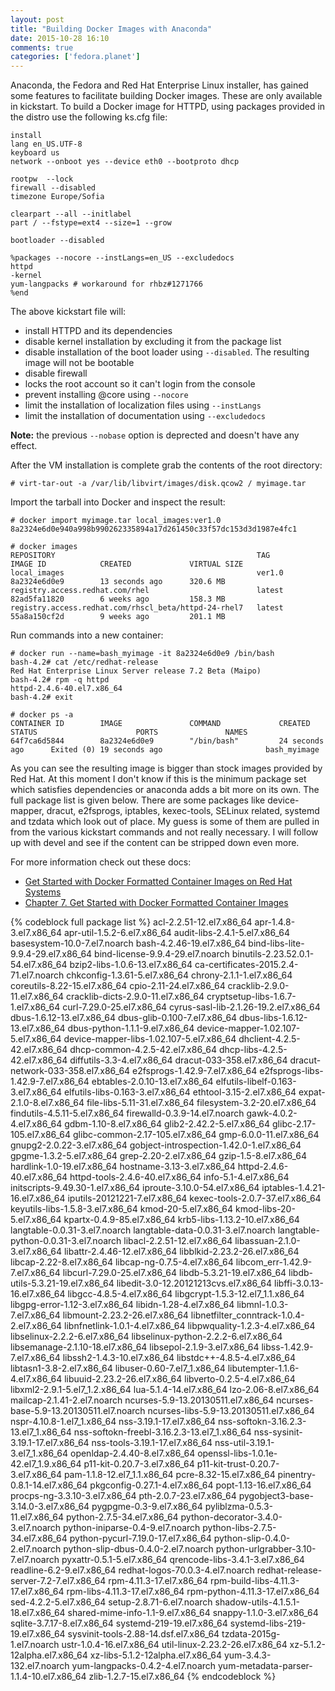 ```yaml
---
layout: post
title: "Building Docker Images with Anaconda"
date: 2015-10-28 16:10
comments: true
categories: ['fedora.planet']
---
```


Anaconda, the Fedora and Red Hat Enterprise Linux installer, has gained some
features to facilitate building Docker images. These are only available
in kickstart. To build a Docker image for HTTPD, using packages provided in the
distro use the following ks.cfg file:

    install
    lang en_US.UTF-8
    keyboard us
    network --onboot yes --device eth0 --bootproto dhcp

    rootpw  --lock
    firewall --disabled
    timezone Europe/Sofia

    clearpart --all --initlabel
    part / --fstype=ext4 --size=1 --grow

    bootloader --disabled

    %packages --nocore --instLangs=en_US --excludedocs
    httpd
    -kernel
    yum-langpacks # workaround for rhbz#1271766
    %end

The above kickstart file will:

* install HTTPD and its dependencies
* disable kernel installation by excluding it from the package list
* disable installation of the boot loader using `--disabled`. The resulting image
will not be bootable
* disable firewall
* locks the root account so it can't login from the console
* prevent installing @core using `--nocore`
* limit the installation of localization files using `--instLangs`
* limit the installation of documentation using `--excludedocs`

**Note:** the previous `--nobase` option is deprected and doesn't have any effect.


After the VM installation is complete grab the contents of the root directory:

    # virt-tar-out -a /var/lib/libvirt/images/disk.qcow2 / myimage.tar


Import the tarball into Docker and inspect the result:

    # docker import myimage.tar local_images:ver1.0
    8a2324e6d0e940a998b990262335894a17d261450c33f57dc153d3d1987e4fc1
    
    # docker images
    REPOSITORY                                             TAG                 IMAGE ID            CREATED             VIRTUAL SIZE
    local_images                                           ver1.0              8a2324e6d0e9        13 seconds ago      320.6 MB
    registry.access.redhat.com/rhel                        latest              82ad5fa11820        6 weeks ago         158.3 MB
    registry.access.redhat.com/rhscl_beta/httpd-24-rhel7   latest              55a8a150cf2d        9 weeks ago         201.1 MB

Run commands into a new container: 

    # docker run --name=bash_myimage -it 8a2324e6d0e9 /bin/bash
    bash-4.2# cat /etc/redhat-release 
    Red Hat Enterprise Linux Server release 7.2 Beta (Maipo)
    bash-4.2# rpm -q httpd
    httpd-2.4.6-40.el7.x86_64
    bash-4.2# exit

    # docker ps -a
    CONTAINER ID        IMAGE               COMMAND             CREATED             STATUS                      PORTS               NAMES
    64f7ca6d5844        8a2324e6d0e9        "/bin/bash"         24 seconds ago      Exited (0) 19 seconds ago                       bash_myimage


As you can see the resulting image is bigger than stock images provided by Red Hat.
At this moment I don't know if this is the minimum package set which satisfies
dependencies or anaconda adds a bit more on its own. The full package list is
given below. There are some packages like  device-mapper, dracut, e2fsprogs,
iptables, kexec-tools, SELinux related, systemd and tzdata which look out
of place. My guess is some of them are pulled in from the various kickstart
commands and not really necessary. I will follow up with devel and see if
the content can be stripped down even more.

For more information check out these docs:

* [Get Started with Docker Formatted Container Images on Red Hat Systems](https://access.redhat.com/articles/881893)
* [Chapter 7. Get Started with Docker Formatted Container Images](https://access.redhat.com/documentation/en/red-hat-enterprise-linux-atomic-host/version-7/red-hat-enterprise-linux-atomic-host-7-getting-started-with-containers/chapter-7-get-started-with-docker-formatted-container-images)

{% codeblock full package list %}
acl-2.2.51-12.el7.x86_64
apr-1.4.8-3.el7.x86_64
apr-util-1.5.2-6.el7.x86_64
audit-libs-2.4.1-5.el7.x86_64
basesystem-10.0-7.el7.noarch
bash-4.2.46-19.el7.x86_64
bind-libs-lite-9.9.4-29.el7.x86_64
bind-license-9.9.4-29.el7.noarch
binutils-2.23.52.0.1-54.el7.x86_64
bzip2-libs-1.0.6-13.el7.x86_64
ca-certificates-2015.2.4-71.el7.noarch
chkconfig-1.3.61-5.el7.x86_64
chrony-2.1.1-1.el7.x86_64
coreutils-8.22-15.el7.x86_64
cpio-2.11-24.el7.x86_64
cracklib-2.9.0-11.el7.x86_64
cracklib-dicts-2.9.0-11.el7.x86_64
cryptsetup-libs-1.6.7-1.el7.x86_64
curl-7.29.0-25.el7.x86_64
cyrus-sasl-lib-2.1.26-19.2.el7.x86_64
dbus-1.6.12-13.el7.x86_64
dbus-glib-0.100-7.el7.x86_64
dbus-libs-1.6.12-13.el7.x86_64
dbus-python-1.1.1-9.el7.x86_64
device-mapper-1.02.107-5.el7.x86_64
device-mapper-libs-1.02.107-5.el7.x86_64
dhclient-4.2.5-42.el7.x86_64
dhcp-common-4.2.5-42.el7.x86_64
dhcp-libs-4.2.5-42.el7.x86_64
diffutils-3.3-4.el7.x86_64
dracut-033-358.el7.x86_64
dracut-network-033-358.el7.x86_64
e2fsprogs-1.42.9-7.el7.x86_64
e2fsprogs-libs-1.42.9-7.el7.x86_64
ebtables-2.0.10-13.el7.x86_64
elfutils-libelf-0.163-3.el7.x86_64
elfutils-libs-0.163-3.el7.x86_64
ethtool-3.15-2.el7.x86_64
expat-2.1.0-8.el7.x86_64
file-libs-5.11-31.el7.x86_64
filesystem-3.2-20.el7.x86_64
findutils-4.5.11-5.el7.x86_64
firewalld-0.3.9-14.el7.noarch
gawk-4.0.2-4.el7.x86_64
gdbm-1.10-8.el7.x86_64
glib2-2.42.2-5.el7.x86_64
glibc-2.17-105.el7.x86_64
glibc-common-2.17-105.el7.x86_64
gmp-6.0.0-11.el7.x86_64
gnupg2-2.0.22-3.el7.x86_64
gobject-introspection-1.42.0-1.el7.x86_64
gpgme-1.3.2-5.el7.x86_64
grep-2.20-2.el7.x86_64
gzip-1.5-8.el7.x86_64
hardlink-1.0-19.el7.x86_64
hostname-3.13-3.el7.x86_64
httpd-2.4.6-40.el7.x86_64
httpd-tools-2.4.6-40.el7.x86_64
info-5.1-4.el7.x86_64
initscripts-9.49.30-1.el7.x86_64
iproute-3.10.0-54.el7.x86_64
iptables-1.4.21-16.el7.x86_64
iputils-20121221-7.el7.x86_64
kexec-tools-2.0.7-37.el7.x86_64
keyutils-libs-1.5.8-3.el7.x86_64
kmod-20-5.el7.x86_64
kmod-libs-20-5.el7.x86_64
kpartx-0.4.9-85.el7.x86_64
krb5-libs-1.13.2-10.el7.x86_64
langtable-0.0.31-3.el7.noarch
langtable-data-0.0.31-3.el7.noarch
langtable-python-0.0.31-3.el7.noarch
libacl-2.2.51-12.el7.x86_64
libassuan-2.1.0-3.el7.x86_64
libattr-2.4.46-12.el7.x86_64
libblkid-2.23.2-26.el7.x86_64
libcap-2.22-8.el7.x86_64
libcap-ng-0.7.5-4.el7.x86_64
libcom_err-1.42.9-7.el7.x86_64
libcurl-7.29.0-25.el7.x86_64
libdb-5.3.21-19.el7.x86_64
libdb-utils-5.3.21-19.el7.x86_64
libedit-3.0-12.20121213cvs.el7.x86_64
libffi-3.0.13-16.el7.x86_64
libgcc-4.8.5-4.el7.x86_64
libgcrypt-1.5.3-12.el7_1.1.x86_64
libgpg-error-1.12-3.el7.x86_64
libidn-1.28-4.el7.x86_64
libmnl-1.0.3-7.el7.x86_64
libmount-2.23.2-26.el7.x86_64
libnetfilter_conntrack-1.0.4-2.el7.x86_64
libnfnetlink-1.0.1-4.el7.x86_64
libpwquality-1.2.3-4.el7.x86_64
libselinux-2.2.2-6.el7.x86_64
libselinux-python-2.2.2-6.el7.x86_64
libsemanage-2.1.10-18.el7.x86_64
libsepol-2.1.9-3.el7.x86_64
libss-1.42.9-7.el7.x86_64
libssh2-1.4.3-10.el7.x86_64
libstdc++-4.8.5-4.el7.x86_64
libtasn1-3.8-2.el7.x86_64
libuser-0.60-7.el7_1.x86_64
libutempter-1.1.6-4.el7.x86_64
libuuid-2.23.2-26.el7.x86_64
libverto-0.2.5-4.el7.x86_64
libxml2-2.9.1-5.el7_1.2.x86_64
lua-5.1.4-14.el7.x86_64
lzo-2.06-8.el7.x86_64
mailcap-2.1.41-2.el7.noarch
ncurses-5.9-13.20130511.el7.x86_64
ncurses-base-5.9-13.20130511.el7.noarch
ncurses-libs-5.9-13.20130511.el7.x86_64
nspr-4.10.8-1.el7_1.x86_64
nss-3.19.1-17.el7.x86_64
nss-softokn-3.16.2.3-13.el7_1.x86_64
nss-softokn-freebl-3.16.2.3-13.el7_1.x86_64
nss-sysinit-3.19.1-17.el7.x86_64
nss-tools-3.19.1-17.el7.x86_64
nss-util-3.19.1-3.el7_1.x86_64
openldap-2.4.40-8.el7.x86_64
openssl-libs-1.0.1e-42.el7_1.9.x86_64
p11-kit-0.20.7-3.el7.x86_64
p11-kit-trust-0.20.7-3.el7.x86_64
pam-1.1.8-12.el7_1.1.x86_64
pcre-8.32-15.el7.x86_64
pinentry-0.8.1-14.el7.x86_64
pkgconfig-0.27.1-4.el7.x86_64
popt-1.13-16.el7.x86_64
procps-ng-3.3.10-3.el7.x86_64
pth-2.0.7-23.el7.x86_64
pygobject3-base-3.14.0-3.el7.x86_64
pygpgme-0.3-9.el7.x86_64
pyliblzma-0.5.3-11.el7.x86_64
python-2.7.5-34.el7.x86_64
python-decorator-3.4.0-3.el7.noarch
python-iniparse-0.4-9.el7.noarch
python-libs-2.7.5-34.el7.x86_64
python-pycurl-7.19.0-17.el7.x86_64
python-slip-0.4.0-2.el7.noarch
python-slip-dbus-0.4.0-2.el7.noarch
python-urlgrabber-3.10-7.el7.noarch
pyxattr-0.5.1-5.el7.x86_64
qrencode-libs-3.4.1-3.el7.x86_64
readline-6.2-9.el7.x86_64
redhat-logos-70.0.3-4.el7.noarch
redhat-release-server-7.2-7.el7.x86_64
rpm-4.11.3-17.el7.x86_64
rpm-build-libs-4.11.3-17.el7.x86_64
rpm-libs-4.11.3-17.el7.x86_64
rpm-python-4.11.3-17.el7.x86_64
sed-4.2.2-5.el7.x86_64
setup-2.8.71-6.el7.noarch
shadow-utils-4.1.5.1-18.el7.x86_64
shared-mime-info-1.1-9.el7.x86_64
snappy-1.1.0-3.el7.x86_64
sqlite-3.7.17-8.el7.x86_64
systemd-219-19.el7.x86_64
systemd-libs-219-19.el7.x86_64
sysvinit-tools-2.88-14.dsf.el7.x86_64
tzdata-2015g-1.el7.noarch
ustr-1.0.4-16.el7.x86_64
util-linux-2.23.2-26.el7.x86_64
xz-5.1.2-12alpha.el7.x86_64
xz-libs-5.1.2-12alpha.el7.x86_64
yum-3.4.3-132.el7.noarch
yum-langpacks-0.4.2-4.el7.noarch
yum-metadata-parser-1.1.4-10.el7.x86_64
zlib-1.2.7-15.el7.x86_64
{% endcodeblock %}

